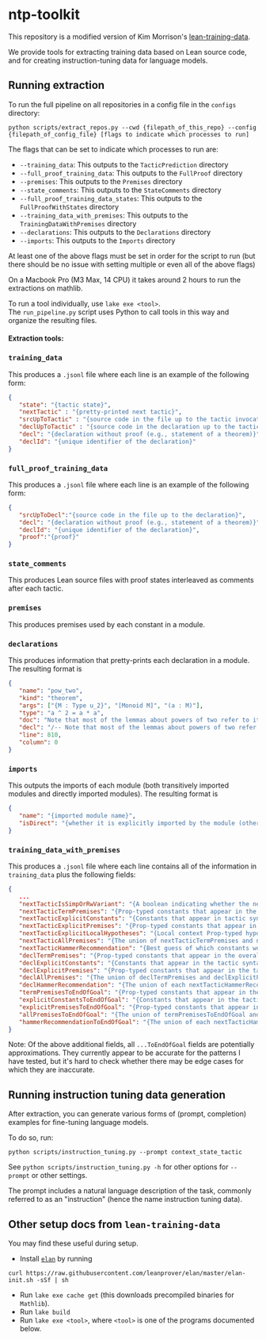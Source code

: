 # ntp-toolkit

This repository is a modified version of Kim Morrison's [lean-training-data](https://github.com/semorrison/lean-training-data).


We provide tools for extracting training data based on Lean source code, and for creating instruction-tuning data for language models.


## Running extraction
To run the full pipeline on all repositories in a config file in the `configs` directory:
```
python scripts/extract_repos.py --cwd {filepath_of_this_repo} --config {filepath_of_config_file} [flags to indicate which processes to run]
```

The flags that can be set to indicate which processes to run are:
- `--training_data`: This outputs to the `TacticPrediction` directory
- `--full_proof_training_data`: This outputs to the `FullProof` directory
- `--premises`: This outputs to the `Premises` directory
- `--state_comments`: This outputs to the `StateComments` directory
- `--full_proof_training_data_states`: This outputs to the `FullProofWithStates` directory
- `--training_data_with_premises`: This outputs to the `TrainingDataWithPremises` directory
- `--declarations`: This outputs to the `Declarations` directory
- `--imports`: This outputs to the `Imports` directory

At least one of the above flags must be set in order for the script to run (but there should be no issue with setting multiple or even all of the above flags)

On a Macbook Pro (M3 Max, 14 CPU) it takes around 2 hours to run the extractions on mathlib.


To run a tool individually, use `lake exe <tool>`. \
The `run_pipeline.py` script uses Python to call tools in this way and organize the resulting files.



#### Extraction tools:
### `training_data`

This produces a `.jsonl` file where each line is an example of the following form:
```json
{
   "state": "{tactic state}",
   "nextTactic" : "{pretty-printed next tactic}",
   "srcUpToTactic" : "{source code in the file up to the tactic invocation}",
   "declUpToTactic" : "{source code in the declaration up to the tactic invocation}",
   "decl": "{declaration without proof (e.g., statement of a theorem)}",
   "declId": "{unique identifier of the declaration}"
}
```

### `full_proof_training_data`

This produces a `.jsonl` file where each line is an example of the following form:
```json
{
   "srcUpToDecl":"{source code in the file up to the declaration}",
   "decl": "{declaration without proof (e.g., statement of a theorem)}",
   "declId": "{unique identifier of the declaration}",
   "proof":"{proof}"
}
```

### `state_comments`

This produces Lean source files with proof states interleaved as comments after each tactic.

### `premises`

This produces premises used by each constant in a module.

### `declarations`

This produces information that pretty-prints each declaration in a module. The resulting format is
```json
{
   "name": "pow_two",
   "kind": "theorem",
   "args": ["{M : Type u_2}", "[Monoid M]", "(a : M)"],
   "type": "a ^ 2 = a * a",
   "doc": "Note that most of the lemmas about powers of two refer to it as `sq`.",
   "decl": "/-- Note that most of the lemmas about powers of two refer to it as `sq`. -/\ntheorem pow_two {M : Type u_2} [Monoid M] (a : M) : a ^ 2 = a * a",
   "line": 810,
   "column": 0
}
```

### `imports`
This outputs the imports of each module (both transitively imported modules and directly imported modules). The resulting format is
```json
{
   "name": "{imported module name}",
   "isDirect": "{whether it is explicitly imported by the module (otherwise it is transitively imported)}"
}
```

### `training_data_with_premises`

This produces a `.jsonl` file where each line contains all of the information in `training_data` plus the following fields:
```json
{
   ...
   "nextTacticIsSimpOrRwVariant": "{A boolean indicating whether the next tactic is one of several `simp` or `rw` variants}",
   "nextTacticTermPremises": "{Prop-typed constants that appear in the proof term generated by the tactic}",
   "nextTacticExplicitConstants": "{Constants that appear in tactic syntax}",
   "nextTacticExplicitPremises": "{Prop-typed constants that appear in tactic syntax}",
   "nextTacticExplicitLocalHypotheses": "{Local context Prop-typed hypotheses that appear in tactic syntax}",
   "nextTacticAllPremises": "{The union of nextTacticTermPremises and nextTacticExplicitPremises}",
   "nextTacticHammerRecommendation": "{Best guess of which constants would help a hammer based on the constants that appear in the next tactic}",
   "declTermPremises": "{Prop-typed constants that appear in the overall declaration's proof term}",
   "declExplicitConstants": "{Constants that appear in the tactic syntax for any tactic used to create the overall declaration's proof}",
   "declExplicitPremises": "{Prop-typed constants that appear in the tactic syntax for any tactic used to create the overall declaration's proof}",
   "declAllPremises": "{The union of declTermPremises and declExplicitPremises}",
   "declHammerRecommendation": "{The union of each nextTacticHammerRecommendation for every tactic used to create the overall declaration's proof}",
   "termPremisesToEndOfGoal": "{Prop-typed constants that appear in the sum of all proof terms used to close the current goal}",
   "explicitConstantsToEndOfGoal": "{Constants that appear in the tactic syntax for any tactic used to close the current goal}",
   "explicitPremisesToEndOfGoal": "{Prop-typed constants that appear in the tactic syntax for any tactic used to close the current goal}",
   "allPremisesToEndOfGoal": "{The union of termPremisesToEndOfGoal and explicitPremisesToEndOfGoal}",
   "hammerRecommendationToEndOfGoal": "{The union of each nextTacticHammerRecommendation for every tactic used to close the current goal}"
}
```

Note: Of the above additional fields, all `...ToEndOfGoal` fields are potentially approximations. They currently appear to be accurate for the patterns I have tested, but it's hard to check whether there may be edge cases for which they are inaccurate.

## Running instruction tuning data generation
After extraction, you can generate various forms of (prompt, completion) examples for fine-tuning language models.

To do so, run:
```
python scripts/instruction_tuning.py --prompt context_state_tactic
```
See `python scripts/instruction_tuning.py -h` for other options for `--prompt` or other settings.

The prompt includes a natural language description of the task, commonly referred to as an "instruction" (hence the name instruction tuning data).


## Other setup docs from `lean-training-data`

You may find these useful during setup.

* Install [`elan`](https://github.com/leanprover/elan) by running

```shell
curl https://raw.githubusercontent.com/leanprover/elan/master/elan-init.sh -sSf | sh
```
* Run `lake exe cache get` (this downloads precompiled binaries for `Mathlib`).
* Run `lake build`
* Run `lake exe <tool>`, where `<tool>` is one of the programs documented below.

